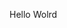 Hello Wolrd











































































































































































































































































































































































































































































































































































































































































































































































































































































































































































































































































































































































































































































































































































































































































































































































































































































































































































































































































































































































































































































































































































































































































































































































































